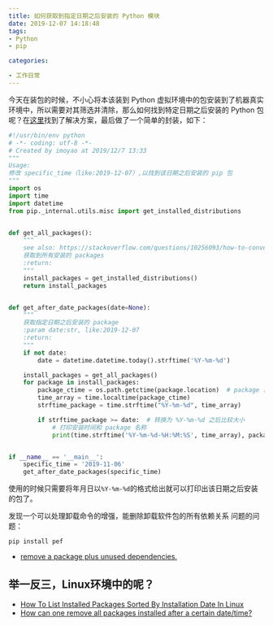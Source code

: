 ```yaml
---
title: 如何获取到指定日期之后安装的 Python 模块
date: 2019-12-07 14:18:48
tags:
- Python
- pip

categories:

- 工作日常
---
```

今天在装包的时候，不小心将本该装到 Python 虚拟环境中的包安装到了机器真实环境中，所以需要对其筛选并清除，那么如何找到特定日期之后安装的 Python 包呢？在[这里](https://stackoverflow.com/questions/10256093/how-to-convert-ctime-to-datetime-in-python)找到了解决方案，最后做了一个简单的封装，如下：

```python
#!/usr/bin/env python
# -*- coding: utf-8 -*-
# Created by imoyao at 2019/12/7 13:33
"""
Usage:
修改 specific_time（like:2019-12-07）,以找到该日期之后安装的 pip 包
"""
import os
import time
import datetime
from pip._internal.utils.misc import get_installed_distributions


def get_all_packages():
    """
    see also: https://stackoverflow.com/questions/10256093/how-to-convert-ctime-to-datetime-in-python
    获取到所有安装的 packages
    :return:
    """
    install_packages = get_installed_distributions()
    return install_packages


def get_after_date_packages(date=None):
    """
    获取指定日期之后安装的 package
    :param date:str, like:2019-12-07
    :return:
    """
    if not date:
        date = datetime.datetime.today().strftime('%Y-%m-%d')

    install_packages = get_all_packages()
    for package in install_packages:
        package_ctime = os.path.getctime(package.location)  # package 创建时间
        time_array = time.localtime(package_ctime)
        strftime_package = time.strftime("%Y-%m-%d", time_array)

        if strftime_package >= date:  # 转换为 %Y-%m-%d 之后比较大小
            # 打印安装时间和 package 名称
            print(time.strftime('%Y-%m-%d-%H:%M:%S', time_array), package)


if __name__ == '__main__':
    specific_time = '2019-11-06'
    get_after_date_packages(specific_time)

```
使用的时候只需要将年月日以`%Y-%m-%d`的格式给出就可以打印出该日期之后安装的包了。

发现一个可以处理卸载命令的增强，能删除卸载软件包的所有依赖关系 问题的问题：

```
pip install pef
```

- [remove a package plus unused dependencies.](https://stackoverflow.com/questions/7915998/does-uninstalling-a-package-with-pip-also-remove-the-dependent-packages)

## 举一反三，Linux环境中的呢？
- [How To List Installed Packages Sorted By Installation Date In Linux](https://www.ostechnix.com/list-installed-packages-sorted-installation-date-linux/)
- [How can one remove all packages installed after a certain date/time?](https://askubuntu.com/questions/548683/how-can-one-remove-all-packages-installed-after-a-certain-date-time)